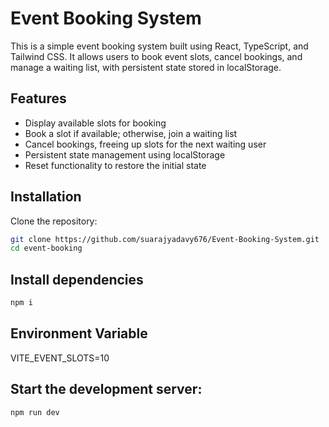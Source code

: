 # Event Booking System

This is a simple event booking system built using React, TypeScript, and Tailwind CSS. It allows users to book event slots, cancel bookings, and manage a waiting list, with persistent state stored in localStorage.

## Features

- Display available slots for booking
- Book a slot if available; otherwise, join a waiting list
- Cancel bookings, freeing up slots for the next waiting user
- Persistent state management using localStorage
- Reset functionality to restore the initial state

## Installation

Clone the repository:

```bash
git clone https://github.com/suarajyadavy676/Event-Booking-System.git
cd event-booking
```

## Install dependencies

 ```bash
 npm i
```
## Environment Variable 

VITE_EVENT_SLOTS=10

## Start the development server:

```bash
npm run dev
```